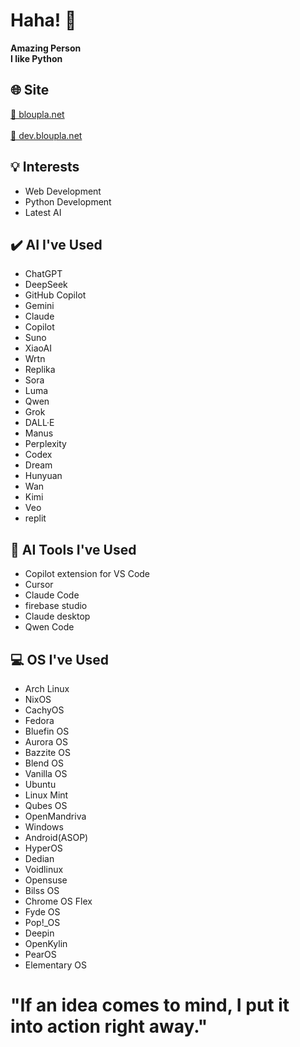 # Haha! 👋
  
**Amazing Person**  
**I like Python**  

## 🌐 Site  
[🔗 bloupla.net](https://bloupla.net)<br>  
[🔗 dev.bloupla.net](https://dev.bloupla.net)

## 💡 Interests  
- Web Development  
- Python Development  
- Latest AI  

## ✔️ AI I've Used  
- ChatGPT  
- DeepSeek  
- GitHub Copilot  
- Gemini  
- Claude  
- Copilot  
- Suno  
- XiaoAI  
- Wrtn  
- Replika  
- Sora  
- Luma  
- Qwen  
- Grok  
- DALL·E  
- Manus  
- Perplexity  
- Codex  
- Dream  
- Hunyuan  
- Wan  
- Kimi  
- Veo
- replit

## 🧠 AI Tools I've Used  
- Copilot extension for VS Code
- Cursor
- Claude Code
- firebase studio
- Claude desktop
- Qwen Code

## 💻 OS I've Used  
- Arch Linux  
- NixOS  
- CachyOS  
- Fedora  
- Bluefin OS  
- Aurora OS  
- Bazzite OS  
- Blend OS  
- Vanilla OS  
- Ubuntu  
- Linux Mint  
- Qubes OS  
- OpenMandriva  
- Windows  
- Android(ASOP)
- HyperOS
- Dedian
- Voidlinux
- Opensuse
- Bilss OS
- Chrome OS Flex
- Fyde OS
- Pop!_OS
- Deepin
- OpenKylin
- PearOS
- Elementary OS

# "If an idea comes to mind, I put it into action right away."
